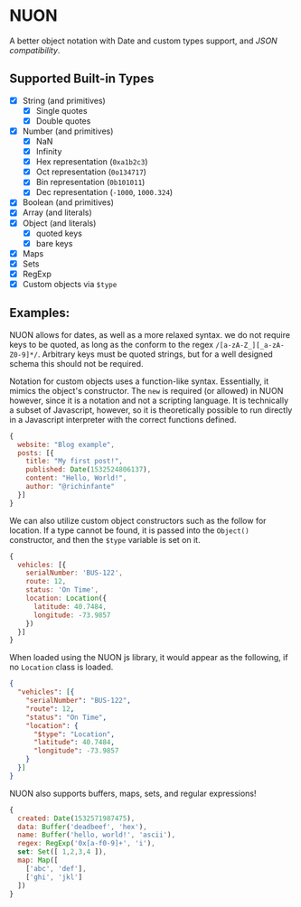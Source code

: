 # NUON

A better object notation with Date and custom types support, and _JSON compatibility_.

## Supported Built-in Types
- [x] String (and primitives)
  - [x] Single quotes
  - [x] Double quotes
- [x] Number (and primitives)
  - [x] NaN
  - [x] Infinity
  - [x] Hex representation (`0xa1b2c3`)
  - [x] Oct representation (`0o134717`)
  - [x] Bin representation (`0b101011`)
  - [x] Dec representation (`-1000`, `1000.324`)
- [x] Boolean (and primitives)
- [x] Array (and literals)
- [x] Object (and literals)
  - [x] quoted keys
  - [x] bare keys
- [x] Maps
- [x] Sets
- [x] RegExp
- [x] Custom objects via `$type`

## Examples:

NUON allows for dates, as well as a more relaxed syntax. we do not require keys to be quoted, as long as the conform to the regex `/[a-zA-Z_][_a-zA-Z0-9]*/`. Arbitrary keys must be quoted strings, but for a well designed schema this should not be required.

Notation for custom objects uses a function-like syntax. Essentially, it mimics the object's constructor. The `new` is required (or allowed) in NUON however, since it is a notation and not a scripting language. It is technically a subset of Javascript, however, so it is theoretically possible to run directly in a Javascript interpreter with the correct functions defined.

```js
{
  website: "Blog example",
  posts: [{
    title: "My first post!",
    published: Date(1532524806137),
    content: "Hello, World!",
    author: "@richinfante"
  }]
}
```

We can also utilize custom object constructors such as the follow for location. If a type cannot be found, it is passed into the `Object()` constructor, and then the `$type` variable is set on it.

```js
{
  vehicles: [{
    serialNumber: 'BUS-122',
    route: 12,
    status: 'On Time',
    location: Location({
      latitude: 40.7484,
      longitude: -73.9857
    })
  }]
}
```

When loaded using the NUON js library, it would appear as the following, if no `Location` class is loaded.

```json
{
  "vehicles": [{
    "serialNumber": "BUS-122",
    "route": 12,
    "status": "On Time",
    "location": {
      "$type": "Location",
      "latitude": 40.7484,
      "longitude": -73.9857
    }
  }]
}
```

NUON also supports buffers, maps, sets, and regular expressions!
```js
{
  created: Date(1532571987475),
  data: Buffer('deadbeef', 'hex'),
  name: Buffer('hello, world!', 'ascii'),
  regex: RegExp('0x[a-f0-9]+', 'i'),
  set: Set([ 1,2,3,4 ]),
  map: Map([
    ['abc', 'def'],
    ['ghi', 'jkl']
  ])
}
```